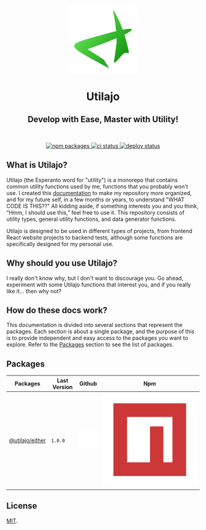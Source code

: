 <p align="center">
    <a href="https://timbo-dev.github.io/utilajo/" target="_blank" rel="noopener noreferrer">
        <img width="180" src="docs/public/media/utilajo-logo.svg" alt="Utilajo logo">
    </a>
    <h1 align="center">
        Utilajo
    </h1>
    <h2 align="center">
        Develop with Ease, Master with Utility!
    </h2>
</p>
<br/>
<p align="center">
    <a href="https://www.npmjs.com/org/utilajo">
        <img src="https://img.shields.io/badge/npm-packages-green" alt="npm packages">
    </a>
    <a href="https://github.com/timbo-dev/utilajo/actions/workflows/ci.yml">
        <img src="https://github.com/timbo-dev/utilajo/actions/workflows/ci.yml/badge.svg?branch=main" alt="ci status">
    </a>
    <a href="https://github.com/timbo-dev/utilajo/actions/workflows/deploy.yml">
        <img src="https://github.com/timbo-dev/utilajo/actions/workflows/deploy.yml/badge.svg?branch=main" alt="deploy status">
    </a>
</p>

## What is Utilajo?
Utilajo (the Esperanto word for "utility") is a monorepo that contains common utility functions used by me, functions that you probably won't use. I created this [documentation](https://timbo-dev.github.io/utilajo/introduction/) to make my repository more organized, and for my future self, in a few months or years, to understand "WHAT CODE IS THIS??" All kidding aside, if something interests you and you think, “Hmm, I should use this,” feel free to use it. This repository consists of utility types, general utility functions, and data generator functions.

Utilajo is designed to be used in different types of projects, from frontend React website projects to backend tests, although some functions are specifically designed for my personal use.

## Why should you use Utilajo?
I really don't know why, but I don't want to discourage you. Go ahead, experiment with some Utilajo functions that interest you, and if you really like it... then why not?

## How do these docs work?
This documentation is divided into several sections that represent the packages. Each section is about a single package, and the purpose of this is to provide independent and easy access to the packages you want to explore. Refer to the [Packages](https://timbo-dev.github.io/utilajo/packages/) section to see the list of packages.

## Packages

| Packages                                                                              | Last Version | Github                                                                                                                              | Npm                                                                                                    |
| ------------------------------------------------------------------------------------- | ------------ | ----------------------------------------------------------------------------------------------------------------------------------- | ------------------------------------------------------------------------------------------------------ |
| [@utilajo/either](https://timbo-dev.github.io/utilajo/packages/either/#utilajo-either)| `1.0.0`      | <a href="https://github.com/timbo-dev/utilajo/tree/main/packages/either"><img src="./docs/assets/github.svg" alt="Github Icon"></a> | <a href="https://npmjs.com/package/@utilajo/either"><img src="docs/assets/npm.svg" alt="Npm Icon"></a> |

## License

[MIT](LICENSE).
